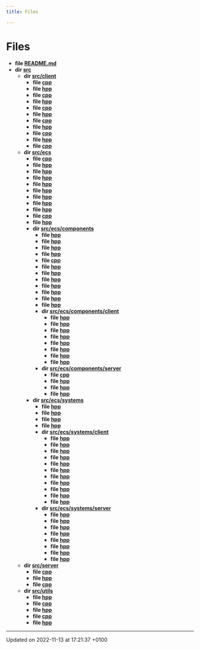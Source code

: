 ```yaml
---
title: Files

---
```


# Files




* **file [README.md](Files/_r_e_a_d_m_e_8md.md#file-readme.md)** 
* **dir [src](Files/dir_68267d1309a1af8e8297ef4c3efbcdba.md#dir-src)** 
    * **dir [src/client](Files/dir_6908ff505388a07996d238c763adbdab.md#dir-src/client)** 
        * **file [cpp](Files/_animation_8cpp.md#file-animation.cpp)** 
        * **file [hpp](Files/_animation_8hpp.md#file-animation.hpp)** 
        * **file [cpp](Files/_asset_loader_8cpp.md#file-assetloader.cpp)** 
        * **file [hpp](Files/_asset_loader_8hpp.md#file-assetloader.hpp)** 
        * **file [cpp](Files/_audio_manager_8cpp.md#file-audiomanager.cpp)** 
        * **file [hpp](Files/_audio_manager_8hpp.md#file-audiomanager.hpp)** 
        * **file [cpp](Files/_get_world_8cpp.md#file-getworld.cpp)** 
        * **file [hpp](Files/_get_world_8hpp.md#file-getworld.hpp)** 
        * **file [cpp](Files/_network_client_8cpp.md#file-networkclient.cpp)** 
        * **file [hpp](Files/_network_client_8hpp.md#file-networkclient.hpp)** 
        * **file [cpp](Files/client_2entrypoint_8cpp.md#file-entrypoint.cpp)** 
    * **dir [src/ecs](Files/dir_ddca5f149c4ce13074f28b270e950ba9.md#dir-src/ecs)** 
        * **file [cpp](Files/_enemy_factory_8cpp.md#file-enemyfactory.cpp)** 
        * **file [hpp](Files/_enemy_factory_8hpp.md#file-enemyfactory.hpp)** 
        * **file [hpp](Files/_engine_8hpp.md#file-engine.hpp)** 
        * **file [hpp](Files/_entity_8hpp.md#file-entity.hpp)** 
        * **file [hpp](Files/_event_8hpp.md#file-event.hpp)** 
        * **file [hpp](Files/_locked_queue_8hpp.md#file-lockedqueue.hpp)** 
        * **file [hpp](Files/_registry_8hpp.md#file-registry.hpp)** 
        * **file [hpp](Files/_sparse_array_8hpp.md#file-sparsearray.hpp)** 
        * **file [hpp](Files/_world_8hpp.md#file-world.hpp)** 
        * **file [cpp](Files/_world_manager_8cpp.md#file-worldmanager.cpp)** 
        * **file [hpp](Files/_world_manager_8hpp.md#file-worldmanager.hpp)** 
        * **dir [src/ecs/components](Files/dir_c145e94a3511d74671e0de53a480e354.md#dir-src/ecs/components)** 
            * **file [hpp](Files/_direction_8hpp.md#file-direction.hpp)** 
            * **file [hpp](Files/_entity_type_8hpp.md#file-entitytype.hpp)** 
            * **file [hpp](Files/_faction_8hpp.md#file-faction.hpp)** 
            * **file [hpp](Files/_health_8hpp.md#file-health.hpp)** 
            * **file [cpp](Files/_movement_a_i_8cpp.md#file-movementai.cpp)** 
            * **file [hpp](Files/_movement_a_i_8hpp.md#file-movementai.hpp)** 
            * **file [hpp](Files/_network_id_8hpp.md#file-networkid.hpp)** 
            * **file [hpp](Files/_position_8hpp.md#file-position.hpp)** 
            * **file [hpp](Files/_score_8hpp.md#file-score.hpp)** 
            * **file [hpp](Files/_size_8hpp.md#file-size.hpp)** 
            * **file [hpp](Files/_velocity_8hpp.md#file-velocity.hpp)** 
            * **file [hpp](Files/_weapon_8hpp.md#file-weapon.hpp)** 
            * **dir [src/ecs/components/client](Files/dir_ab0a5ce78cc1345b2f292773c1232112.md#dir-src/ecs/components/client)** 
                * **file [hpp](Files/_activable_8hpp.md#file-activable.hpp)** 
                * **file [hpp](Files/_animated_8hpp.md#file-animated.hpp)** 
                * **file [hpp](Files/_controllable_8hpp.md#file-controllable.hpp)** 
                * **file [hpp](Files/_drawable_8hpp.md#file-drawable.hpp)** 
                * **file [hpp](Files/_hitbox_8hpp.md#file-hitbox.hpp)** 
                * **file [hpp](Files/_parallax_8hpp.md#file-parallax.hpp)** 
                * **file [hpp](Files/_shootable_8hpp.md#file-shootable.hpp)** 
                * **file [hpp](Files/_text_8hpp.md#file-text.hpp)** 
            * **dir [src/ecs/components/server](Files/dir_a83849123e93de1405174e2beca1638f.md#dir-src/ecs/components/server)** 
                * **file [cpp](Files/_attack_a_i_8cpp.md#file-attackai.cpp)** 
                * **file [hpp](Files/_attack_a_i_8hpp.md#file-attackai.hpp)** 
                * **file [hpp](Files/_follow_entity_8hpp.md#file-followentity.hpp)** 
                * **file [hpp](Files/_projectile_8hpp.md#file-projectile.hpp)** 
        * **dir [src/ecs/systems](Files/dir_21b124123231556e587af26d290be4a8.md#dir-src/ecs/systems)** 
            * **file [hpp](Files/_manage_client_events_8hpp.md#file-manageclientevents.hpp)** 
            * **file [hpp](Files/_movement_8hpp.md#file-movement.hpp)** 
            * **file [hpp](Files/_position_logger_8hpp.md#file-positionlogger.hpp)** 
            * **file [hpp](Files/_run_movement_a_i_8hpp.md#file-runmovementai.hpp)** 
            * **dir [src/ecs/systems/client](Files/dir_8312ed431159819e982d669a999a9d29.md#dir-src/ecs/systems/client)** 
                * **file [hpp](Files/_animate_8hpp.md#file-animate.hpp)** 
                * **file [hpp](Files/_draw_8hpp.md#file-draw.hpp)** 
                * **file [hpp](Files/_execute_once_8hpp.md#file-executeonce.hpp)** 
                * **file [hpp](Files/_handle_incoming_messages_8hpp.md#file-handleincomingmessages.hpp)** 
                * **file [hpp](Files/_handle_parallax_bounds_8hpp.md#file-handleparallaxbounds.hpp)** 
                * **file [hpp](Files/_handle_s_f_m_l_events_8hpp.md#file-handlesfmlevents.hpp)** 
                * **file [hpp](Files/_handle_s_f_m_l_keys_8hpp.md#file-handlesfmlkeys.hpp)** 
                * **file [hpp](Files/_health_bar_8hpp.md#file-healthbar.hpp)** 
                * **file [hpp](Files/_menu_select_8hpp.md#file-menuselect.hpp)** 
                * **file [hpp](Files/_score_update_8hpp.md#file-scoreupdate.hpp)** 
                * **file [hpp](Files/_send_direction_8hpp.md#file-senddirection.hpp)** 
            * **dir [src/ecs/systems/server](Files/dir_1f26314eb5ccb716885c93d7ca7776e3.md#dir-src/ecs/systems/server)** 
                * **file [hpp](Files/_death_update_8hpp.md#file-deathupdate.hpp)** 
                * **file [hpp](Files/_follow_entity_system_8hpp.md#file-followentitysystem.hpp)** 
                * **file [hpp](Files/_handle_incoming_message_8hpp.md#file-handleincomingmessage.hpp)** 
                * **file [hpp](Files/_player_health_update_8hpp.md#file-playerhealthupdate.hpp)** 
                * **file [hpp](Files/_position_update_8hpp.md#file-positionupdate.hpp)** 
                * **file [hpp](Files/_projectile_collision_8hpp.md#file-projectilecollision.hpp)** 
                * **file [hpp](Files/_run_attack_a_i_8hpp.md#file-runattackai.hpp)** 
                * **file [hpp](Files/_waves_8hpp.md#file-waves.hpp)** 
    * **dir [src/server](Files/dir_075bb3ff235063c77951cd176d15a741.md#dir-src/server)** 
        * **file [cpp](Files/_server_8cpp.md#file-server.cpp)** 
        * **file [hpp](Files/_server_8hpp.md#file-server.hpp)** 
        * **file [cpp](Files/server_2entrypoint_8cpp.md#file-entrypoint.cpp)** 
    * **dir [src/utils](Files/dir_313caf1132e152dd9b58bea13a4052ca.md#dir-src/utils)** 
        * **file [hpp](Files/_constant_8hpp.md#file-constant.hpp)** 
        * **file [cpp](Files/_input_map_8cpp.md#file-inputmap.cpp)** 
        * **file [hpp](Files/_input_map_8hpp.md#file-inputmap.hpp)** 
        * **file [cpp](Files/_window_8cpp.md#file-window.cpp)** 
        * **file [hpp](Files/_window_8hpp.md#file-window.hpp)** 



-------------------------------

Updated on 2022-11-13 at 17:21:37 +0100
